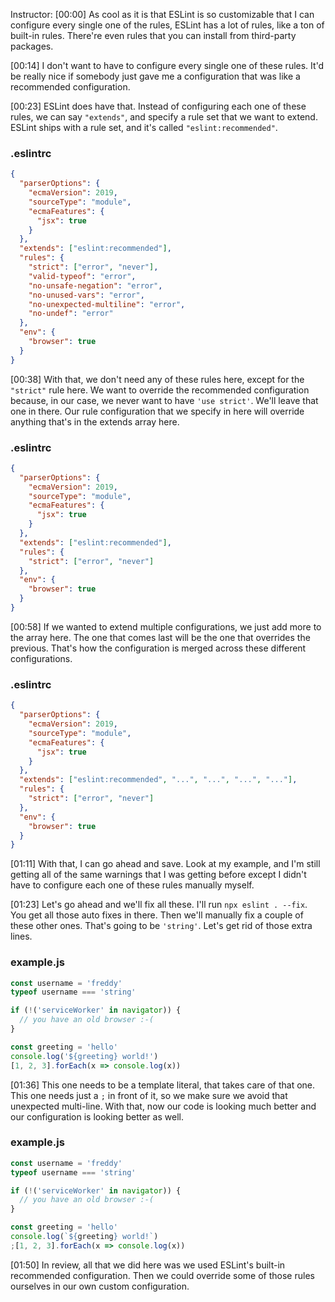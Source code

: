 Instructor: [00:00] As cool as it is that ESLint is so customizable that I can configure every single one of the rules, ESLint has a lot of rules, like a ton of built-in rules. There're even rules that you can install from third-party packages.

[00:14] I don't want to have to configure every single one of these rules. It'd be really nice if somebody just gave me a configuration that was like a recommended configuration.

[00:23] ESLint does have that. Instead of configuring each one of these rules, we can say `"extends"`, and specify a rule set that we want to extend. ESLint ships with a rule set, and it's called `"eslint:recommended"`.

### .eslintrc
```json
{
  "parserOptions": {
    "ecmaVersion": 2019,
    "sourceType": "module",
    "ecmaFeatures": {
      "jsx": true
    }
  },
  "extends": ["eslint:recommended"],
  "rules": {
    "strict": ["error", "never"],
    "valid-typeof": "error",
    "no-unsafe-negation": "error",
    "no-unused-vars": "error",
    "no-unexpected-multiline": "error",
    "no-undef": "error"
  },
  "env": {
    "browser": true
  }
}
```

[00:38] With that, we don't need any of these rules here, except for the `"strict"` rule here. We want to override the recommended configuration because, in our case, we never want to have `'use strict'`. We'll leave that one in there. Our rule configuration that we specify in here will override anything that's in the extends array here.

### .eslintrc
```json
{
  "parserOptions": {
    "ecmaVersion": 2019,
    "sourceType": "module",
    "ecmaFeatures": {
      "jsx": true
    }
  },
  "extends": ["eslint:recommended"],
  "rules": {
    "strict": ["error", "never"]
  },
  "env": {
    "browser": true
  }
}
```

[00:58] If we wanted to extend multiple configurations, we just add more to the array here. The one that comes last will be the one that overrides the previous. That's how the configuration is merged across these different configurations.

### .eslintrc
```json
{
  "parserOptions": {
    "ecmaVersion": 2019,
    "sourceType": "module",
    "ecmaFeatures": {
      "jsx": true
    }
  },
  "extends": ["eslint:recommended", "...", "...", "...", "..."],
  "rules": {
    "strict": ["error", "never"]
  },
  "env": {
    "browser": true
  }
}
```

[01:11] With that, I can go ahead and save. Look at my example, and I'm still getting all of the same warnings that I was getting before except I didn't have to configure each one of these rules manually myself.

[01:23] Let's go ahead and we'll fix all these. I'll run `npx eslint . --fix`. You get all those auto fixes in there. Then we'll manually fix a couple of these other ones. That's going to be `'string'`. Let's get rid of those extra lines.

### example.js
```js
const username = 'freddy'
typeof username === 'string'

if (!('serviceWorker' in navigator)) {
  // you have an old browser :-(
}

const greeting = 'hello'
console.log('${greeting} world!')
[1, 2, 3].forEach(x => console.log(x))
```

[01:36] This one needs to be a template literal, that takes care of that one. This one needs just a `;` in front of it, so we make sure we avoid that unexpected multi-line. With that, now our code is looking much better and our configuration is looking better as well.

### example.js
```js
const username = 'freddy'
typeof username === 'string'

if (!('serviceWorker' in navigator)) {
  // you have an old browser :-(
}

const greeting = 'hello'
console.log(`${greeting} world!`)
;[1, 2, 3].forEach(x => console.log(x))
```

[01:50] In review, all that we did here was we used ESLint's built-in recommended configuration. Then we could override some of those rules ourselves in our own custom configuration.
